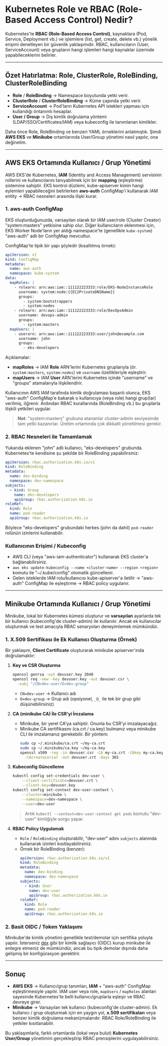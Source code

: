 # Kubernetes Role ve RBAC (Role-Based Access Control) Nedir?

Kubernetes'te **RBAC (Role-Based Access Control)**, kaynaklara (Pod, Service, Deployment vb.) ve işlemlere (list, get, create, delete vb.) yönelik erişimi denetleyen bir güvenlik yaklaşımıdır. RBAC, kullanıcıların (User, ServiceAccount) veya grupların hangi işlemleri hangi kaynaklar üzerinde yapabileceklerini belirler.

---

## Özet Hatırlatma: Role, ClusterRole, RoleBinding, ClusterRoleBinding

- **Role** / **RoleBinding** → Namespace boyutunda yetki verir.  
- **ClusterRole** / **ClusterRoleBinding** → Küme çapında yetki verir.  
- **ServiceAccount** → Pod'ların Kubernetes API istekleri yapması için kullandığı öntanımlı hesaplar.  
- **User / Group** → Dış kimlik doğrulama yöntemi (LDAP/SSO/Certificates/IAM) veya kubeconfig ile tanımlanan kimlikler.

Daha önce Role, RoleBinding ve benzeri YAML örneklerini anlatmıştık. Şimdi **AWS EKS** ve **Minikube** ortamlarında User/Group yönetimi nasıl yapılır, ona değinelim.

---

## AWS EKS Ortamında Kullanıcı / Grup Yönetimi

AWS EKS'de Kubernetes, **IAM** (Identity and Access Management) servisinin rollerini ve kullanıcılarını tanıyabilmek için bir **mapping** (eşleştirme) sistemine sahiptir. EKS kontrol düzlemi, kube-apiserver kimin hangi eylemleri yapabileceğini belirlerken **aws-auth** ConfigMap'i kullanarak IAM entity → RBAC nesneleri arasında ilişki kurar.

### 1. aws-auth ConfigMap

EKS oluşturduğunuzda, varsayılan olarak bir IAM user/role (Cluster Creator) "system:masters" yetkisine sahip olur. Diğer kullanıcıların eklenmesi için, EKS Worker Node'ların yer aldığı namespace'te (genellikle `kube-system`) "aws-auth" adlı bir ConfigMap mevcuttur.

ConfigMap'te tipik bir yapı şöyledir (kısaltılmış örnek):

```yaml
apiVersion: v1
kind: ConfigMap
metadata:
  name: aws-auth
  namespace: kube-system
data:
  mapRoles: |
    - rolearn: arn:aws:iam::111122223333:role/EKS-NodeInstanceRole
      username: system:node:{{EC2PrivateDNSName}}
      groups:
        - system:bootstrappers
        - system:nodes
    - rolearn: arn:aws:iam::111122223333:role/DevOpsAdmin
      username: devops-admin
      groups:
        - system:masters
  mapUsers: |
    - userarn: arn:aws:iam::111122223333:user/john@example.com
      username: john
      groups:
        - eks-developers
```

Açıklamalar:  
- **mapRoles** → IAM **Role** ARN'lerini Kubernetes gruplarıyla (ör. `system:masters`, `system:nodes`) ve `username` özellikleriyle eşleştirir.  
- **mapUsers** → IAM **User** ARN'lerini Kubernetes içinde "username" ve "groups" atamalarıyla ilişkilendirir.

Kullanıcının AWS IAM tarafında kimlik doğrulaması başarılı olunca, EKS "aws-auth" ConfigMap'e bakarak o kullanıcıya (veya role) hangi grup(lar) verilmiş, öğrenir. Ardından RBAC kurallarında (RoleBinding vb.) bu gruplarla ilişkili yetkileri uygular.  

> **Not**: "system:masters" grubuna atananlar cluster-admin seviyesinde tam yetki kazanırlar. Üretim ortamında çok dikkatli yönetilmesi gerekir.

### 2. RBAC Nesneleri ile Tamamlamak

Yukarıda eklenen "john" adlı kullanıcı, "eks-developers" grubunda. Kubernetes'te kendisine şu şekilde bir RoleBinding yapabilirsiniz:

```yaml
apiVersion: rbac.authorization.k8s.io/v1
kind: RoleBinding
metadata:
  name: dev-binding
  namespace: dev-namespace
subjects:
  - kind: Group
    name: eks-developers
    apiGroup: rbac.authorization.k8s.io
roleRef:
  kind: Role
  name: pod-reader
  apiGroup: rbac.authorization.k8s.io
```

Böylece "eks-developers" grubundaki herkes (john da dahil) `pod-reader` rolünün izinlerini kullanabilir.  

### Kullanıcının Erişimi / Kubeconfig

- AWS CLI (veya "aws-iam-authenticator") kullanarak EKS cluster'a bağlanabilirsiniz.  
- `aws eks update-kubeconfig --name <cluster-name> --region <region>` komutu ile "~/.kube/config" otomatik güncellenir.  
- Gelen isteklerde IAM rolu/kullanıcısı kube-apiserver'a iletilir -> "aws-auth" ConfigMap ile eşleştirme -> RBAC policy uygulanır.

---

## Minikube Ortamında Kullanıcı / Grup Yönetimi

Minikube, lokal bir Kubernetes kümesi oluşturur ve **varsayılan** ayarlarda tek bir kullanıcı (kubeconfig'de cluster-admin) ile kullanılır. Ancak ek kullanıcılar oluşturmak ve test amacıyla RBAC senaryoları deneyimlemek mümkündür.

### 1. X.509 Sertifikası ile Ek Kullanıcı Oluşturma (Örnek)

Bir yaklaşım, **Client Certificate** oluşturarak minikube apiserver'ında doğrulamaktır:

1. **Key ve CSR Oluşturma**  
   ```bash
   openssl genrsa -out devuser.key 2048
   openssl req -new -key devuser.key -out devuser.csr \
     -subj "/CN=dev-user/O=dev-group"
   ```

   - `CN=dev-user` → Kullanıcı adı  
   - `O=dev-group` → Grup adı (opsiyonel, `_O_` ile tek bir grup gibi düşünebilirsiniz)

2. **CA (minikube CA) İle CSR'yi İmzalama**  
   - Minikube, bir yerel CA'ya sahiptir. Onunla bu CSR'yi imzalayacağız.  
   - Minikube CA sertifikasını (ca.crt / ca.key) bulmanız veya minikube CLI ile imzalamanız gerekebilir. Bir yöntem:
     ```bash
     sudo cp ~/.minikube/ca.crt ~/my-ca.crt
     sudo cp ~/.minikube/ca.key ~/my-ca.key
     openssl x509 -req -in devuser.csr -CA my-ca.crt -CAkey my-ca.key \
       -CAcreateserial -out devuser.crt -days 365
     ```
3. **Kubeconfig Güncelleme**  
   ```bash
   kubectl config set-credentials dev-user \
       --client-certificate=devuser.crt \
       --client-key=devuser.key
   kubectl config set-context dev-user-context \
       --cluster=minikube \
       --namespace=dev-namespace \
       --user=dev-user
   ```
   > Artık `kubectl --context=dev-user-context get pods` komutu "dev-user" kimliğiyle sorgu yapar.

4. **RBAC Policy Uygulamak**  
   - `Role` / `RoleBinding` oluşturabilir, "dev-user" adını `subjects` alanında kullanarak izinleri kısıtlayabilirsiniz.  
   - Örnek bir RoleBinding (benzer):
     ```yaml
     apiVersion: rbac.authorization.k8s.io/v1
     kind: RoleBinding
     metadata:
       name: dev-binding
       namespace: dev-namespace
     subjects:
       - kind: User
         name: dev-user
         apiGroup: rbac.authorization.k8s.io
     roleRef:
       kind: Role
       name: pod-reader
       apiGroup: rbac.authorization.k8s.io
     ```

### 2. Basit OIDC / Token Yaklaşımı

Minikube'de kimlik yönetimi genellikle test/demolar için sertifika yoluyla yapılır. İsterseniz [dex](https://github.com/dexidp/dex) gibi bir kimlik sağlayıcı (OIDC) kurup minikube ile entegre etmeniz de mümkündür, ancak bu tipik demolar dışında daha gelişmiş bir konfigürasyon gerektirir.

---

## Sonuç

- **AWS EKS** → Kullanıcı/grup tanımları, **IAM** + "aws-auth" ConfigMap eşleştirmesiyle yapılır. IAM user veya role, `mapUsers` / `mapRoles` alanları sayesinde Kubernetes'te belli kullanıcı/gruplarla eşleşir ve RBAC devreye girer.  
- **Minikube** → Varsayılan tek kullanıcı (kubeconfig'de cluster-admin). Ek kullanıcı / grup oluşturmak için en yaygın yol, **x.509 sertifikaları** veya benzer kimlik doğrulama mekanizmalarıdır. RBAC Role/RoleBinding ile yetkiler kısıtlanabilir.

Bu yaklaşımlarla, farklı ortamlarda (lokal veya bulut) **Kubernetes User/Group** yönetimini gerçekleştirip RBAC prensiplerini uygulayabilirsiniz.
